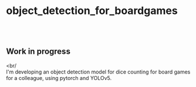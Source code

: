 # object_detection_for_boardgames
<br/><br/>
## Work in progress
<br/<br/>
I'm developing an object detection model for dice counting for board games for a colleague, using pytorch and YOLOv5. 
